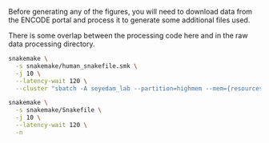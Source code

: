 Before generating any of the figures, you will need to download data from the ENCODE portal and process it to generate some additional files used.

There is some overlap between the processing code here and in the raw data processing directory.

```bash
snakemake \
  -s snakemake/human_snakefile.smk \
  -j 10 \
  --latency-wait 120 \
  --cluster "sbatch -A seyedam_lab --partition=highmem --mem={resources.mem_gb}GB -c {resources.threads} --mail-user=freese@uci.edu --mail-type=START,END, --time=72:00:00" -n

snakemake \
  -s snakemake/Snakefile \
  -j 10 \
  --latency-wait 120 \
  -n
```
